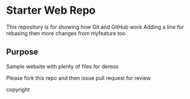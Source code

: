 # Starter Web Repo

This repository is for showing how Git and GitHub work
Adding a line for rebasing then more changes from myfeature
too.

## Purpose

Sample website with plenty of files for demos

Please fork this repo and then issue pull request for review

copyright